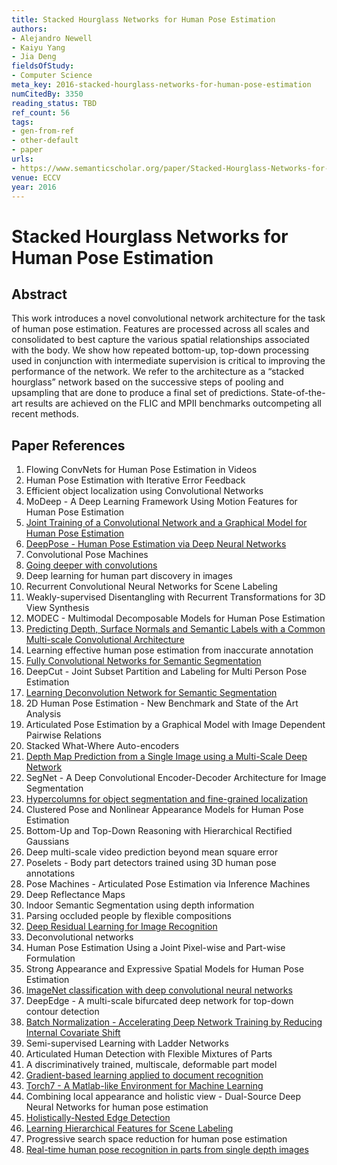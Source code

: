 ```yaml
---
title: Stacked Hourglass Networks for Human Pose Estimation
authors:
- Alejandro Newell
- Kaiyu Yang
- Jia Deng
fieldsOfStudy:
- Computer Science
meta_key: 2016-stacked-hourglass-networks-for-human-pose-estimation
numCitedBy: 3350
reading_status: TBD
ref_count: 56
tags:
- gen-from-ref
- other-default
- paper
urls:
- https://www.semanticscholar.org/paper/Stacked-Hourglass-Networks-for-Human-Pose-Newell-Yang/848938e6199bad08f1db6f3239b260cfa901e95f?sort=total-citations
venue: ECCV
year: 2016
---
```


# Stacked Hourglass Networks for Human Pose Estimation

## Abstract

This work introduces a novel convolutional network architecture for the task of human pose estimation. Features are processed across all scales and consolidated to best capture the various spatial relationships associated with the body. We show how repeated bottom-up, top-down processing used in conjunction with intermediate supervision is critical to improving the performance of the network. We refer to the architecture as a “stacked hourglass” network based on the successive steps of pooling and upsampling that are done to produce a final set of predictions. State-of-the-art results are achieved on the FLIC and MPII benchmarks outcompeting all recent methods.

## Paper References

1. Flowing ConvNets for Human Pose Estimation in Videos
2. Human Pose Estimation with Iterative Error Feedback
3. Efficient object localization using Convolutional Networks
4. MoDeep - A Deep Learning Framework Using Motion Features for Human Pose Estimation
5. [Joint Training of a Convolutional Network and a Graphical Model for Human Pose Estimation](2014-joint-training-of-a-convolutional-network-and-a-graphical-model-for-human-pose-estimation)
6. [DeepPose - Human Pose Estimation via Deep Neural Networks](2014-deeppose-human-pose-estimation-via-deep-neural-networks)
7. Convolutional Pose Machines
8. [Going deeper with convolutions](2015-going-deeper-with-convolutions)
9. Deep learning for human part discovery in images
10. Recurrent Convolutional Neural Networks for Scene Labeling
11. Weakly-supervised Disentangling with Recurrent Transformations for 3D View Synthesis
12. MODEC - Multimodal Decomposable Models for Human Pose Estimation
13. [Predicting Depth, Surface Normals and Semantic Labels with a Common Multi-scale Convolutional Architecture](2015-predicting-depth-surface-normals-and-semantic-labels-with-a-common-multi-scale-convolutional-architecture)
14. Learning effective human pose estimation from inaccurate annotation
15. [Fully Convolutional Networks for Semantic Segmentation](2017-fully-convolutional-networks-for-semantic-segmentation)
16. DeepCut - Joint Subset Partition and Labeling for Multi Person Pose Estimation
17. [Learning Deconvolution Network for Semantic Segmentation](2015-learning-deconvolution-network-for-semantic-segmentation)
18. 2D Human Pose Estimation - New Benchmark and State of the Art Analysis
19. Articulated Pose Estimation by a Graphical Model with Image Dependent Pairwise Relations
20. Stacked What-Where Auto-encoders
21. [Depth Map Prediction from a Single Image using a Multi-Scale Deep Network](2014-depth-map-prediction-from-a-single-image-using-a-multi-scale-deep-network)
22. SegNet - A Deep Convolutional Encoder-Decoder Architecture for Image Segmentation
23. [Hypercolumns for object segmentation and fine-grained localization](2015-hypercolumns-for-object-segmentation-and-fine-grained-localization)
24. Clustered Pose and Nonlinear Appearance Models for Human Pose Estimation
25. Bottom-Up and Top-Down Reasoning with Hierarchical Rectified Gaussians
26. Deep multi-scale video prediction beyond mean square error
27. Poselets - Body part detectors trained using 3D human pose annotations
28. Pose Machines - Articulated Pose Estimation via Inference Machines
29. Deep Reflectance Maps
30. Indoor Semantic Segmentation using depth information
31. Parsing occluded people by flexible compositions
32. [Deep Residual Learning for Image Recognition](2015-resnet.md)
33. Deconvolutional networks
34. Human Pose Estimation Using a Joint Pixel-wise and Part-wise Formulation
35. Strong Appearance and Expressive Spatial Models for Human Pose Estimation
36. [ImageNet classification with deep convolutional neural networks](2012-alexnet.md)
37. DeepEdge - A multi-scale bifurcated deep network for top-down contour detection
38. [Batch Normalization - Accelerating Deep Network Training by Reducing Internal Covariate Shift](2015-batch-normalization-accelerating-deep-network-training-by-reducing-internal-covariate-shift)
39. Semi-supervised Learning with Ladder Networks
40. Articulated Human Detection with Flexible Mixtures of Parts
41. A discriminatively trained, multiscale, deformable part model
42. [Gradient-based learning applied to document recognition](1998-lenet5.md)
43. [Torch7 - A Matlab-like Environment for Machine Learning](2011-torch7-a-matlab-like-environment-for-machine-learning)
44. Combining local appearance and holistic view - Dual-Source Deep Neural Networks for human pose estimation
45. [Holistically-Nested Edge Detection](2015-holistically-nested-edge-detection)
46. [Learning Hierarchical Features for Scene Labeling](2013-learning-hierarchical-features-for-scene-labeling)
47. Progressive search space reduction for human pose estimation
48. [Real-time human pose recognition in parts from single depth images](2011-real-time-human-pose-recognition-in-parts-from-single-depth-images)
